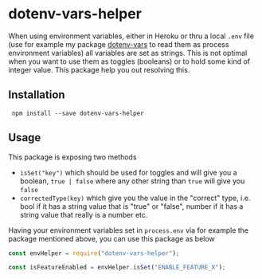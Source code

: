 dotenv-vars-helper
===

When using environment variables, either in Heroku or thru a local `.env` file (use for example my package [dotenv-vars](https://www.npmjs.com/package/dotenv-vars) to read them as process environment variables) all variables are set as strings. This is not optimal when you want to use them as toggles (booleans) or to hold some kind of integer value. This package help you out resolving this.

## Installation

``` npm install --save dotenv-vars-helper```

## Usage

This package is exposing two methods

- `isSet("key")` which should be used for toggles and will give you a boolean, `true | false` where any other string than `true` will give you `false`
- `correctedType(key)` which give you the value in the "correct" type, i.e. bool if it has a string value that is "true" or "false", number if it has a string value that really is a number etc.

Having your environment variables set in `process.env` via for example the package mentioned above, you can use this package as below

```javascript
const envHelper = require("dotenv-vars-helper");

const isFeatureEnabled = envHelper.isSet("ENABLE_FEATURE_X");
```

